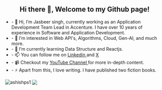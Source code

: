 <h2 align="center">Hi there 👋, Welcome to my Github page!</h2>  

<ul>
<li>
- 👋 Hi, I’m Jasbeer singh, currently working as an Application Development Team Lead in Accenture. I have over 10 years of experience in Software and Application Development. </li>
<li>- 👀 I’m interested in Web API's, Algorithms, Cloud, Gen-AI, and much more.</li>
<li>- 🌱 I’m currently learning Data Structure and Reactjs.</li>
<li>- 📫 You can follow me on <a href="https://www.linkedin.com/in/singhjasbeer/"> Linkedin </a> and <a href="https://x.com/codewithjasbeer"> X </a> </li>
<li>- 📹 Checkout my <a href="https://www.youtube.com/@Codewithjasbeer"> YouTube Channel </a> for more in-depth content.</li>
<li>- ⚡ Apart from this, I love writing. I have published two fiction books.</li>

  </ul>
    

<p>&nbsp;<img align="center" src="https://github-readme-stats.vercel.app/api?username=codewithjasbeer&show_icons=true&locale=en" alt="ashishps1" />
<img align="center" src="https://github-readme-stats.vercel.app/api/top-langs/?username=codewithjasbeer&layout=compact&hide_border=true&&langs_count=10&show_icons=true&theme=transparent" />
</p>
